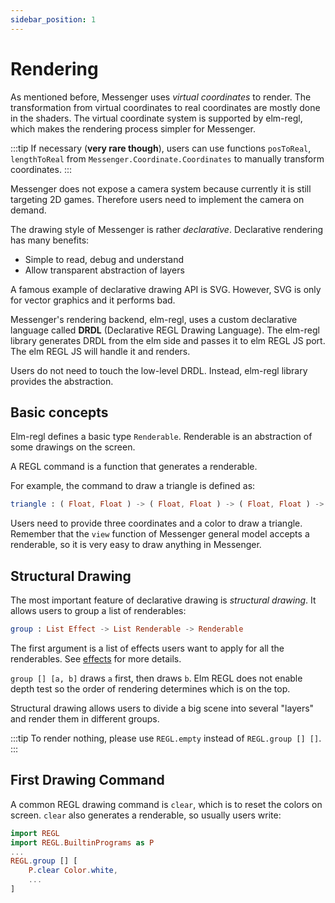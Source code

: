 ```yaml
---
sidebar_position: 1
---
```


# Rendering

As mentioned before, Messenger uses _virtual coordinates_ to render. The transformation from virtual coordinates to real coordinates are mostly done in the shaders.
The virtual coordinate system is supported by elm-regl, which makes the rendering process simpler for Messenger.

:::tip
If necessary (**very rare though**), users can use functions `posToReal`, `lengthToReal` from `Messenger.Coordinate.Coordinates` to manually transform coordinates.
:::

Messenger does not expose a camera system because currently it is still targeting 2D games. Therefore users need to implement the camera on demand.

The drawing style of Messenger is rather _declarative_. Declarative rendering has many benefits:

- Simple to read, debug and understand
- Allow transparent abstraction of layers

A famous example of declarative drawing API is SVG. However, SVG is only for vector graphics and it performs bad.

Messenger's rendering backend, elm-regl, uses a custom declarative language called **DRDL** (Declarative REGL Drawing Language). The elm-regl library generates DRDL from the elm side and passes it to elm REGL JS port.
The elm REGL JS will handle it and renders.

Users do not need to touch the low-level DRDL. Instead, elm-regl library provides the abstraction.

## Basic concepts

Elm-regl defines a basic type `Renderable`. Renderable is an abstraction of some drawings on the screen.

A REGL command is a function that generates a renderable.

For example, the command to draw a triangle is defined as:

```elm title="REGL/BuiltinPrograms.elm"
triangle : ( Float, Float ) -> ( Float, Float ) -> ( Float, Float ) -> Color -> Renderable
```

Users need to provide three coordinates and a color to draw a triangle. Remember that the `view` function of Messenger general model accepts a renderable, so it is very easy to draw anything in Messenger.

## Structural Drawing

The most important feature of declarative drawing is _structural drawing_. It allows users to group a list of renderables:

```elm title="REGL.elm"
group : List Effect -> List Renderable -> Renderable
```

The first argument is a list of effects users want to apply for all the renderables. See [effects](effects) for more details.

`group [] [a, b]` draws `a` first, then draws `b`. Elm REGL does not enable depth test so the order of rendering determines which is on the top.

Structural drawing allows users to divide a big scene into several "layers" and render them in different groups.

:::tip
To render nothing, please use `REGL.empty` instead of `REGL.group [] []`.
:::

## First Drawing Command

A common REGL drawing command is `clear`, which is to reset the colors on screen. `clear` also generates a renderable, so usually users write:

```elm
import REGL
import REGL.BuiltinPrograms as P
...
REGL.group [] [
    P.clear Color.white,
    ...
]
```